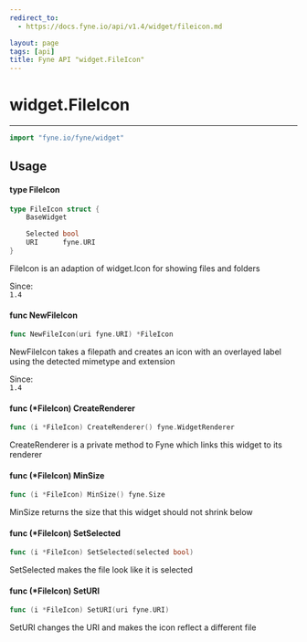 ```yaml
---
redirect_to:
  - https://docs.fyne.io/api/v1.4/widget/fileicon.md

layout: page
tags: [api]
title: Fyne API "widget.FileIcon"
---
```



# widget.FileIcon
---
```go
import "fyne.io/fyne/widget"
```

## Usage

#### type FileIcon

```go
type FileIcon struct {
	BaseWidget

	Selected bool
	URI      fyne.URI
}
```

FileIcon is an adaption of widget.Icon for showing files and folders


<div class="since">Since: <code>
1.4</code></div>

#### func  NewFileIcon

```go
func NewFileIcon(uri fyne.URI) *FileIcon
```
NewFileIcon takes a filepath and creates an icon with an overlayed label using the detected mimetype and extension


<div class="since">Since: <code>
1.4</code></div>

#### func (*FileIcon) CreateRenderer

```go
func (i *FileIcon) CreateRenderer() fyne.WidgetRenderer
```
CreateRenderer is a private method to Fyne which links this widget to its renderer

#### func (*FileIcon) MinSize

```go
func (i *FileIcon) MinSize() fyne.Size
```
MinSize returns the size that this widget should not shrink below

#### func (*FileIcon) SetSelected

```go
func (i *FileIcon) SetSelected(selected bool)
```
SetSelected makes the file look like it is selected

#### func (*FileIcon) SetURI

```go
func (i *FileIcon) SetURI(uri fyne.URI)
```
SetURI changes the URI and makes the icon reflect a different file
